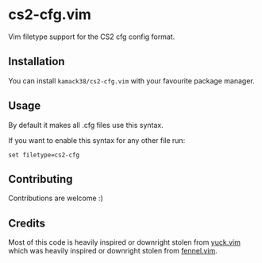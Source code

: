 # cs2-cfg.vim

Vim filetype support for the CS2 cfg config format.

## Installation

You can install `kamack38/cs2-cfg.vim` with your favourite package manager.

## Usage

By default it makes all .cfg files use this syntax.

If you want to enable this syntax for any other file run:

```
set filetype=cs2-cfg
```

## Contributing

Contributions are welcome :)

## Credits

Most of this code is heavily inspired or downright stolen from [yuck.vim](https://github.com/elkowar/yuck.vim) which was heavily inspired or downright stolen from [fennel.vim](https://github.com/bakpakin/fennel.vim).
